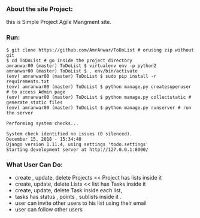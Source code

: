 ### About the site Project:

this is Simple Project Agile Mangment site. 

### Run:

```shell
$ git clone https://github.com/AmrAnwar/ToDoList # orusing zip without git
$ cd ToDoList # go inside the project directory
amranwar00 (master) ToDoList $ virtualenv env -p python2
amranwar00 (master) ToDoList $ . env/bin/activate
(env) amranwar00 (master) ToDoList $ sudo pip install -r requirements.txt
(env) amranwar00 (master) ToDoList $ python manage.py createsuperuser # to access Admin page
(env) amranwar00 (master) ToDoList $ python manage.py collectstatic # generate static files
(env) amranwar00 (master) ToDoList $ python manage.py runserver # run the server

Performing system checks...

System check identified no issues (0 silenced).
December 15, 2018 - 15:34:40
Django version 1.11.4, using settings 'todo.settings'
Starting development server at http://127.0.0.1:8000/
```

### What User Can Do: 
- create , update, delete Projects << Project has lists inside it
- create, update, delete Lists << list has Tasks inside it 
- create, update, delete Task inside each list, 
- tasks has status , points , sublists inside it .
- user can invite other users to his list using their email
- user can follow other users

